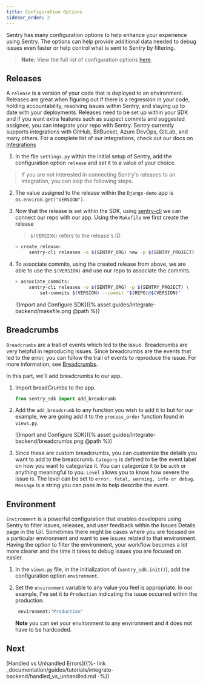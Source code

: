 ```yaml
---
title: Configuration Options
sidebar_order: 2
---
```


Sentry has many configuration options to help enhance your experience using Sentry. The options can help provide additional data needed to debug issues even faster or help control what is sent to Sentry by filtering.

> **Note:** View the full list of configuration options [here](https://docs.sentry.io/error-reporting/configuration/?platform=python).

## Releases

A `release` is a version of your code that is deployed to an environment. Releases are great when figuring out if there is a regression in your code, holding accountability, resolving issues within Sentry, and staying up to date with your deployments. Releases need to be set up within your SDK and if you want extra features such as suspect commits and suggested assignee, you can integrate your repo with Sentry. Sentry currently supports integrations with GitHub, BitBucket, Azure DevOps, GitLab, and many others. For a complete list of our integrations, check out our docs on [Integrations](https://docs.sentry.io/workflow/integrations/global-integrations/)

1. In the file `settings.py` within the initial setup of Sentry, add the configuration option `release` and set it to a value of your choice.

> If you are not interested in connecting Sentry's releases to an integration, you can skip the following steps.

2. The value assigned to the release within the `Django-demo` app is `os.environ.get("VERSION")`.

3. Now that the release is set within the SDK, using [sentry-cli](https://docs.sentry.io/cli/) we can connect our repo with our app. Using the `Makefile` we first create the release
   > `$(VERSION)` refers to the release's ID
   ```bash
   > create_release:
   		sentry-cli releases -o $(SENTRY_ORG) new -p $(SENTRY_PROJECT) $(VERSION)
   ```
4. To associate commits, using the created release from above, we are able to use the `$(VERSION)` and use our repo to associate the commits.
   ```bash
   > associate_commits:
   		sentry-cli releases -o $(SENTRY_ORG) -p $(SENTRY_PROJECT) \
   			set-commits $(VERSION) --commit "$(REPO)@$(VERSION)"
   ```
   ![Import and Configure SDK]({% asset guides/integrate-backend/makefile.png @path %})

## Breadcrumbs

`Breadcrumbs` are a trail of events which led to the issue. Breadcrumbs are very helpful in reproducing issues. Since breadcrumbs are the events that led to the error, you can follow the trail of events to reproduce the issue. For more information, see [Breadcrumbs](https://docs.sentry.io/enriching-error-data/breadcrumbs/?platform=python).

In this part, we'll add breadcrumbs to our app.

1. Import breadCrumbs to the app.

   ```python
   from sentry_sdk import add_breadcrumb
   ```

2. Add the `add_breadcrumb` to any function you wish to add it to but for our example, we are going add it to the `process_order` function found in `views.py`.

   ![Import and Configure SDK]({% asset guides/integrate-backend/breadcrumbs.png @path %})

3. Since these are custom breadcrumbs, you can customize the details you want to add to the breadcrumb.
   `Category` is defined to be the event label on how you want to categorize it. You can categorize it to be `auth` or anything meaningful to you. `Level` allows you to know how severe the issue is. The level can be set to `error, fatal, warning, info or debug`. `Message` is a string you can pass in to help describe the event.

## Environment

`Environment` is a powerful configuration that enables developers using Sentry to filter issues, releases, and user feedback within the Issues Details page in the U/I. Sometimes there might be cases where you are focused on a particular environment and want to see issues related to that environment. Having the option to filter the environment, your workflow becomes a lot more clearer and the time it takes to debug issues you are focused on easier.

1. In the `views.py` file, in the initialization of (`sentry_sdk.init()`), add the configuration option `environment`.

2. Set the `environment` variable to any value you feel is appropriate. In our example, I've set it to `Production` indicating the issue occurred within the production.

   ```python
    environment:"Production"
   ```

   **Note** you can set your environment to any environment and it does not have to be hardcoded.

## Next

[Handled vs Unhandled Errors]({%- link _documentation/guides/tutorials/integrate-backend/handled_vs_unhandled.md -%})
